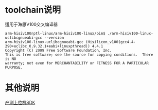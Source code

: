 # toolchain说明

适用于海思V100交叉编译器
```shell
arm-hisiv100nptl-linux/arm-hisiv100-linux/bin$ ./arm-hisiv100-linux-uclibcgnueabi-gcc --version
arm-hisiv100-linux-uclibcgnueabi-gcc (Hisilicon_v100(gcc4.4-290+uclibc_0.9.32.1+eabi+linuxpthread)) 4.4.1
Copyright (C) 2009 Free Software Foundation, Inc.
This is free software; see the source for copying conditions.  There is NO
warranty; not even for MERCHANTABILITY or FITNESS FOR A PARTICULAR PURPOSE.
```
# 其他说明

[产测上位机SDK](https://github.com/TuyaInc/TUYA_PTS_SDK/)

